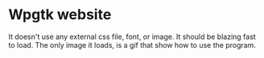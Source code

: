 # Wpgtk website
It doesn't use any external css file, font, or image. It should be blazing fast to load.
The only image it loads, is a gif that show how to use the program.
